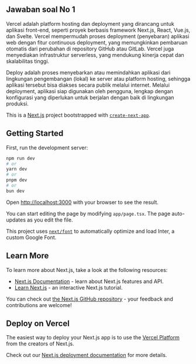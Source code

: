 ## Jawaban soal No 1
Vercel adalah platform hosting dan deployment yang dirancang untuk aplikasi front-end, seperti proyek berbasis framework Next.js, React, Vue.js, dan Svelte. Vercel mempermudah proses deployment (penyebaran) aplikasi web dengan fitur continuous deployment, yang memungkinkan pembaruan otomatis dari perubahan di repository GitHub atau GitLab. Vercel juga menyediakan infrastruktur serverless, yang mendukung kinerja cepat dan skalabilitas tinggi.


Deploy adalah proses menyebarkan atau memindahkan aplikasi dari lingkungan pengembangan (lokal) ke server atau platform hosting, sehingga aplikasi tersebut bisa diakses secara publik melalui internet. Melalui deployment, aplikasi siap digunakan oleh pengguna, lengkap dengan konfigurasi yang diperlukan untuk berjalan dengan baik di lingkungan produksi.

This is a [Next.js](https://nextjs.org/) project bootstrapped with [`create-next-app`](https://github.com/vercel/next.js/tree/canary/packages/create-next-app).

## Getting Started

First, run the development server:

```bash
npm run dev
# or
yarn dev
# or
pnpm dev
# or
bun dev
```

Open [http://localhost:3000](http://localhost:3000) with your browser to see the result.

You can start editing the page by modifying `app/page.tsx`. The page auto-updates as you edit the file.

This project uses [`next/font`](https://nextjs.org/docs/basic-features/font-optimization) to automatically optimize and load Inter, a custom Google Font.

## Learn More

To learn more about Next.js, take a look at the following resources:

- [Next.js Documentation](https://nextjs.org/docs) - learn about Next.js features and API.
- [Learn Next.js](https://nextjs.org/learn) - an interactive Next.js tutorial.

You can check out [the Next.js GitHub repository](https://github.com/vercel/next.js/) - your feedback and contributions are welcome!

## Deploy on Vercel

The easiest way to deploy your Next.js app is to use the [Vercel Platform](https://vercel.com/new?utm_medium=default-template&filter=next.js&utm_source=create-next-app&utm_campaign=create-next-app-readme) from the creators of Next.js.

Check out our [Next.js deployment documentation](https://nextjs.org/docs/deployment) for more details.
